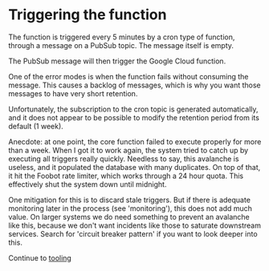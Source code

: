 # Triggering the function
The function is triggered every 5 minutes by a cron type of function, through a message on a PubSub topic.
The message itself is empty.

The PubSub message will then trigger the Google Cloud function.

One of the error modes is when the function fails without consuming the message.
This causes a backlog of messages, which is why you want those messages to have very short
retention.

Unfortunately, the subscription to the cron topic is generated automatically,
and it does not appear to be possible to modify the retention period from its
default (1 week).

Anecdote: at one point, the core function failed to execute properly for more
than a week. When I got it to work again, the system tried to catch up by
executing all triggers really quickly. Needless to say, this avalanche
is useless, and it
populated the database with many duplicates. On top of that, it hit the Foobot
rate limiter, which works through a 24 hour quota.
This effectively shut the system down until midnight.

One mitigation for this is to discard stale triggers. But if there is adequate
monitoring later in the process (see 'monitoring'), this does not add much value.
On larger systems we do need something to prevent an avalanche
like this, because we don't want incidents
like those to saturate downstream services. Search for 'circuit breaker pattern'
if you want to look deeper into this.

Continue to [tooling](tooling.md)
